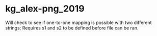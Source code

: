 # kg_alex-png_2019
Will check to see if one-to-one mapping is possible with two different strings;
Requires s1 and s2 to be defined before file can be ran.